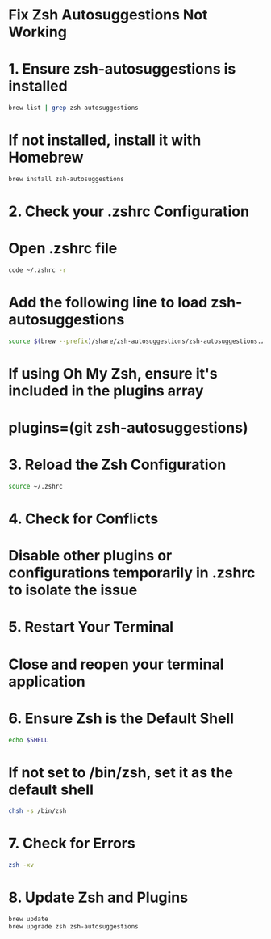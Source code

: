 # Fix Zsh Autosuggestions Not Working

# 1. Ensure zsh-autosuggestions is installed

```bash
brew list | grep zsh-autosuggestions
```

# If not installed, install it with Homebrew

```bash
brew install zsh-autosuggestions
```

# 2. Check your .zshrc Configuration

# Open .zshrc file

```bash
code ~/.zshrc -r
```

# Add the following line to load zsh-autosuggestions

```bash
source $(brew --prefix)/share/zsh-autosuggestions/zsh-autosuggestions.zsh
```

# If using Oh My Zsh, ensure it's included in the plugins array

# plugins=(git zsh-autosuggestions)

# 3. Reload the Zsh Configuration

```bash
source ~/.zshrc
```

# 4. Check for Conflicts

# Disable other plugins or configurations temporarily in .zshrc to isolate the issue

# 5. Restart Your Terminal

# Close and reopen your terminal application

# 6. Ensure Zsh is the Default Shell

```bash
echo $SHELL
```

# If not set to /bin/zsh, set it as the default shell

```bash
chsh -s /bin/zsh
```

# 7. Check for Errors

```bash
zsh -xv
```

# 8. Update Zsh and Plugins

```bash
brew update
brew upgrade zsh zsh-autosuggestions
```
